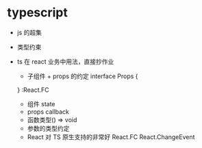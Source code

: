 # typescript
- js 的超集
- 类型约束
- ts 在 react 业务中用法，直接抄作业
  - 子组件 + props 的约定
  interface Props {

  }
  :React.FC<Props>
  - 组件 state 
  - props callback
  - 函数类型() => void
  - 参数的类型约定
  - React 对 TS 原生支持的非常好
    React.FC
    React.ChangeEvent<HTMLInputElement>